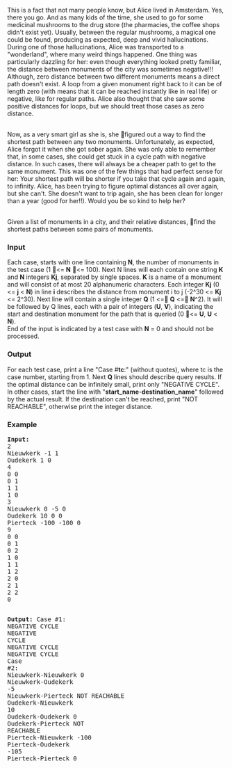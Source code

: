 <p>This is a fact that not many people know, but Alice lived in Amsterdam. Yes, there you go. And as many kids of the time, she used to go for some medicinal mushrooms to the drug store (the pharmacies, the coffee shops didn't exist yet). Usually, between the regular mushrooms, a magical one could be found, producing as expected, deep and vivid hallucinations. During one of those hallucinations, Alice was transported to a "wonderland", where many weird things happened. One thing was particularly dazzling for her: even though everything looked pretty familiar, the distance between monuments of the city was sometimes negative!!! Although, zero distance between two different monuments means a direct path doesn't exist. A loop from a given monument right back to it can be of length zero (with means that it can be reached instantly like in real life) or negative, like for regular paths. Alice also thought that she saw some positive distances for loops, but we should treat those cases as zero distance.</p>
<p><br>Now, as a very smart girl as she is, she figured out a way to find the shortest path between any two monuments. Unfortunately, as expected, Alice forgot it when she got sober again. She was only able to remember that, in some cases, she could get stuck in a cycle path with negative distance. In such cases, there will always be a cheaper path to get to the same monument. This was one of the few things that had perfect sense for her: Your shortest path will be shorter if you take that cycle again and again, to infinity. Alice, has been trying to figure optimal distances all over again, but she can't. She doesn't want to trip again, she has been clean for longer than a year (good for her!!). Would you be so kind to help her?</p>
<p><br>Given a list of monuments in a city, and their relative distances, find the shortest paths between some pairs of monuments.</p>
<h3>Input</h3>
<p>Each case, starts with one line containing <b>N</b>, the number of monuments in the test case (1 &lt;= <b>N</b> &lt;= 100). Next N lines will each contain one string <b>K</b> and <b>N</b> integers <b>Kj</b>, separated by single spaces. <b>K</b> is a name of a monument and will consist of at most 20 alphanumeric characters. Each integer <b>Kj</b> (0 &lt;= <b>j</b> &lt; <b>N</b>) in line <b>i</b> describes the distance from monument i to j (-2^30 &lt;= <b>Kj</b> &lt;= 2^30). Next line will contain a single integer <b>Q</b> (1 &lt;= <b>Q</b> &lt;= <b>N</b>^2). It will be followed by Q lines, each with a pair of integers (<b>U</b>, <b>V</b>), indicating the start and destination monument for the path that is queried (0 &lt;= <b>U</b>, <b>U</b> &lt; <b>N</b>).<br>
End of the input is indicated by a test case with <b>N</b> = 0 and should not be processed.</p>
<h3>Output</h3>
<p>For each test case, print a line "Case #<b>tc</b>:" (without quotes), where tc is the case number, starting from 1. Next <b>Q</b> lines should describe query results. If the optimal distance can be infinitely small, print only "NEGATIVE CYCLE". In other cases, start the line with "<b>start_name</b>-<b>destination_name</b>" followed by the actual result. If the destination can't be reached, print "NOT REACHABLE", otherwise print the integer distance.
</p>
<h3>Example</h3>
<pre><strong>Input:</strong>
2<br>Nieuwkerk -1 1<br>Oudekerk 1 0<br>4<br>0 0<br>0 1<br>1 1<br>1 0<br>3<br>Nieuwkerk 0 -5 0<br>Oudekerk 10 0 0<br>Pierteck -100 -100 0<br>9<br>0 0<br>0 1<br>0 2<br>1 0<br>1 1<br>1 2<br>2 0<br>2 1<br>2 2<br>0

<strong>Output:</strong>
Case #1:<br>NEGATIVE CYCLE<br>NEGATIVE CYCLE<br>NEGATIVE CYCLE<br>NEGATIVE CYCLE<br>Case #2:<br>Nieuwkerk-Nieuwkerk 0<br>Nieuwkerk-Oudekerk -5<br>Nieuwkerk-Pierteck NOT REACHABLE<br>Oudekerk-Nieuwkerk 10<br>Oudekerk-Oudekerk 0<br>Oudekerk-Pierteck NOT REACHABLE<br>Pierteck-Nieuwkerk -100<br>Pierteck-Oudekerk -105<br>Pierteck-Pierteck 0<br>&nbsp;</pre>
